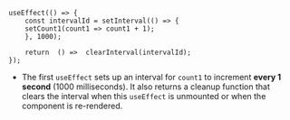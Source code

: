     useEffect(() => {  
    	const intervalId = setInterval(() => {  
   		setCount1(count1 => count1 + 1);  
   		}, 1000);  
    	  
    	return  () =>  clearInterval(intervalId);  
    });

-   The first  `useEffect`  sets up an interval for  `count1`  to increment  **every 1 second** (1000 milliseconds).
It also returns a cleanup function that clears the interval when this  `useEffect`  is unmounted or when the component 
is re-rendered.
